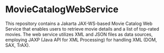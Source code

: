 # MovieCatalogWebService
This repository contains a Jakarta JAX-WS-based Movie Catalog Web Service that enables users to retrieve movie details and a list of top-rated movies. The web service utilizes XML and JSON files as data sources, employing JAXP (Java API for XML Processing) for handling XML (DOM, SAX, TrAX).
